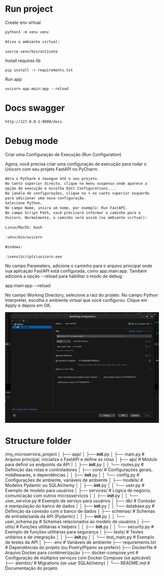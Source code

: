 # Run project

Create env virtual

    python3 -m venv venv

    Ative o ambiente virtual:

    source venv/bin/activate


Install requires lib

    pip install -r requirements.txt

Run app

    uvicorn app.main:app --reload

# Docs swagger
    http://127.0.0.1:8000/docs

# Debug mode

Criar uma Configuração de Execução (Run Configuration)

Agora, você precisa criar uma configuração de execução para rodar o Uvicorn com seu projeto FastAPI no PyCharm.

    Abra o PyCharm e navegue até o seu projeto.
    No canto superior direito, clique no menu suspenso onde aparece a opção de execução e escolha Edit Configurations....
    Na janela de configurações, clique no + no canto superior esquerdo para adicionar uma nova configuração.
    Selecione Python.
    No campo Name, insira um nome, por exemplo: Run FastAPI.
    No campo Script Path, você precisará informar o caminho para o Uvicorn. Normalmente, o caminho será assim (no ambiente virtual):

    Linux/MacOS: bash

    .venv/bin/uvicorn

    Windows:

    .\venv\Scripts\uvicorn.exe

No campo Parameters, adicione o caminho para o arquivo principal onde sua aplicação FastAPI está configurada, como app.main:app. Também adicione a opção --reload para habilitar o modo de debug:

app.main:app --reload

No campo Working Directory, selecione a raiz do projeto.
No campo Python Interpreter, escolha o ambiente virtual que você configurou.
Clique em Apply e depois em OK.


![img.png](img.png)


# Structure folder
/my_microservice_project
│
├── app/
│   ├── __init__.py
│   ├── main.py                 # Arquivo principal, inicializa o FastAPI e define as rotas
│   ├── api/                    # Módulo para definir os endpoints da API
│   │   ├── __init__.py
│   │   └── routes.py           # Definição das rotas e controladores
│   ├── core/                   # Configurações gerais, middlewares, e dependências
│   │   ├── __init__.py
│   │   └── config.py           # Configurações de ambiente, variáveis de ambiente
│   ├── models/                 # Modelos Pydantic ou SQLAlchemy
│   │   ├── __init__.py
│   │   └── user.py             # Exemplo de modelo para usuários
│   ├── services/               # Lógica de negócio, comunicação com outros microsserviços
│   │   ├── __init__.py
│   │   └── user_service.py     # Exemplo de serviço para usuários
│   ├── db/                     # Conexão e manipulação do banco de dados
│   │   ├── __init__.py
│   │   └── database.py         # Definição da conexão com o banco de dados
│   ├── schemas/                # Schemas de entrada/saída da API (Pydantic)
│   │   ├── __init__.py
│   │   └── user_schema.py      # Schemas relacionados ao modelo de usuários
│   ├── utils/                  # Funções utilitárias e helpers
│   │   ├── __init__.py
│   │   └── security.py         # Exemplo de funções utilitárias para segurança
│   ├── tests/                  # Testes unitários e de integração
│   │   ├── __init__.py
│   │   └── test_main.py        # Exemplo de testes da API
│
├── .env                        # Variáveis de ambiente
├── requirements.txt            # Dependências do projeto (ou Poetry/Pipenv se preferir)
├── Dockerfile                  # Arquivo Docker para contêinerização
├── docker-compose.yml          # Configuração de múltiplos serviços com Docker Compose (se aplicável)
├── alembic/                    # Migrations (se usar SQLAlchemy)
│
└── README.md                   # Documentação do projeto
